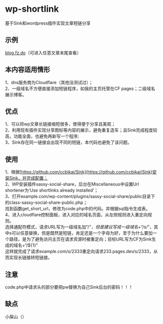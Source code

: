 # wp-shortlink
基于Sink和wordpress插件实现文章短链分享

## 示例
[blog.fz.do](https://blog.fz.do)（可进入任意文章末尾查看）

## 本内容适用情形
1、dns服务商为Cloudflare（其他没测试过）；  
2、一级域名不方便直接添加短链程序，如我的主页托管在CF pages；二级域名展示博客。

## 优点
1、可以将wp文章长链接缩短很多，使得便于分享且美观；  
2、利用现有插件实现分享图标等内容的展示，避免重复造车；且Sink完成程度较高，功能全面，也避免再新写一个程序;  
3、Sink存在同一链接会出现不同的短链，本代码也避免了该问题。

## 使用
1、根据[https://github.com/ccbikai/Sink](https://github.com/ccbikai/Sink)安装Sink，并完成配置；  
2、WP安装插件sassy-social-share，后台在Miscellaneous中设置Url shortener为‘Use shortlinks already installed’；  
3、打开example.com/wp-content/plugins/sassy-social-share/public目录下的class-sassy-social-share-public.php；  
找到函数get_short_url，修改为code.php中的代码。并根据sql指令生成表。  
4、进入cloudflare控制面板，进入对应的域名页面，从左侧规则进入重定向规则。  
选择通配符模式，请求URL写为一级域名加“/*”，但是建议写成一级域名+“/s/*”，其中s可以任意替换，但是既然是短链，肯定还是一个字母为好，至于为什么要加一个路径，是为了避免访问主页在请求资源时被重定向；目标URL写为CF为Sink生成的域名+“/${1}”  
这样就完成了请求example.com/s/2333重定向请求233.pages.dev/s/2333，从而实现长链接转短链接。  

## 注意
code.php中请求头的部分要把pw替换为自己Sink后台的密码！！！

## 缺点
小屎山（）
